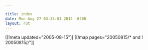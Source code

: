 ```yaml
---

title: index
date: Mon Aug 27 03:35:01 2012 -0400
layout: rut
---
```


[[!meta updated="2005-08-15"]]
[[!map pages="20050815/* and ! 20050815/*/*"]]
